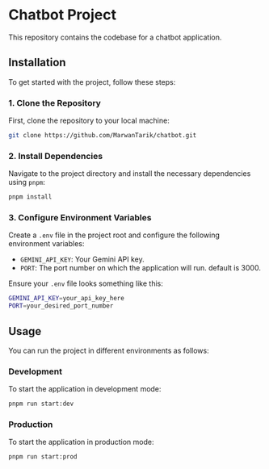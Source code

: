 # Chatbot Project

This repository contains the codebase for a chatbot application.

## Installation

To get started with the project, follow these steps:

### 1. Clone the Repository

First, clone the repository to your local machine:

```bash
git clone https://github.com/MarwanTarik/chatbot.git
```

### 2. Install Dependencies

Navigate to the project directory and install the necessary dependencies using `pnpm`:

```bash
pnpm install
```

### 3. Configure Environment Variables

Create a `.env` file in the project root and configure the following environment variables:

- `GEMINI_API_KEY`: Your Gemini API key.
- `PORT`: The port number on which the application will run. default is 3000.

Ensure your `.env` file looks something like this:

```bash
GEMINI_API_KEY=your_api_key_here
PORT=your_desired_port_number
```

## Usage

You can run the project in different environments as follows:

### Development

To start the application in development mode:

```bash
pnpm run start:dev
```

### Production

To start the application in production mode:

```bash
pnpm run start:prod
```
